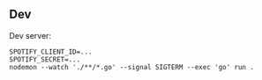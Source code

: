 ## Dev
Dev server:
```
SPOTIFY_CLIENT_ID=...
SPOTIFY_SECRET=...
nodemon --watch './**/*.go' --signal SIGTERM --exec 'go' run .
```
